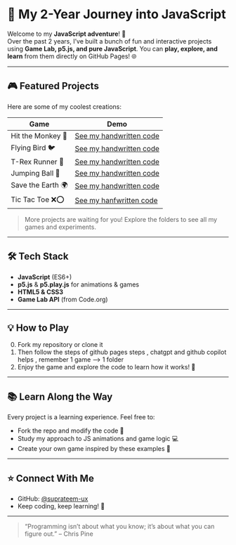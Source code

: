 # 🚀 My 2-Year Journey into JavaScript

Welcome to my **JavaScript adventure**! 🎉  
Over the past 2 years, I’ve built a bunch of fun and interactive projects using **Game Lab, p5.js, and pure JavaScript**. You can **play, explore, and learn** from them directly on GitHub Pages! 🌐

---

## 🎮 Featured Projects

Here are some of my coolest creations:

| Game | Demo |
|------|------|
| Hit the Monkey 🐒 | [See my handwritten code](./Hit%20the%20monkey/code.js) |
| Flying Bird 🐦 | [See my handwritten code](./Flying%20Bird/code.js) |
| T-Rex Runner 🦖 | [See my handwritten code](./T%20REX%20GAME/code.js) |
| Jumping Ball 🏀 | [See my handwritten code](./Jumping%20ball/code.js) |
| Save the Earth 🌍 | [See my handwritten code](./Save%20the%20Earth/code.js) |
| Tic Tac Toe ❌⭕ | [See my hanfwritten code](./Tic%20Tac%20Toe/code.js) |

> More projects are waiting for you! Explore the folders to see all my games and experiments.

---

## 🛠️ Tech Stack

- **JavaScript** (ES6+)
- **p5.js** & **p5.play.js** for animations & games
- **HTML5 & CSS3**
- **Game Lab API** (from Code.org)

---

## 💡 How to Play
0. Fork my repository or clone it
1. Then follow the steps of github pages steps , chatgpt and github copilot helps , remember 1 game --> 1 folder
2. Enjoy the game and explore the code to learn how it works! 🎯

---

## 📚 Learn Along the Way

Every project is a learning experience. Feel free to:

- Fork the repo and modify the code 📝  
- Study my approach to JS animations and game logic 💻  
- Create your own game inspired by these examples 🚀

---

## ⭐ Connect With Me

- GitHub: [@suprateem-ux](https://github.com/suprateem-ux)  
- Keep coding, keep learning! 💪

---

> “Programming isn’t about what you know; it’s about what you can figure out.” – Chris Pine
